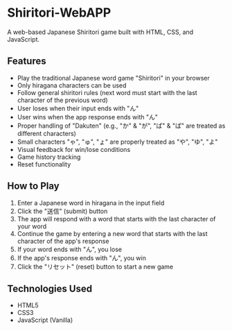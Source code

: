 # Shiritori-WebAPP

A web-based Japanese Shiritori game built with HTML, CSS, and JavaScript.

## Features

- Play the traditional Japanese word game "Shiritori" in your browser
- Only hiragana characters can be used
- Follow general shiritori rules (next word must start with the last character of the previous word)
- User loses when their input ends with "ん"
- User wins when the app response ends with "ん"
- Proper handling of "Dakuten" (e.g., "か" & "が", "ぱ" & "ぱ" are treated as different characters)
- Small characters "ゃ", "ゅ", "ょ" are properly treated as "や", "ゆ", "よ"
- Visual feedback for win/lose conditions
- Game history tracking
- Reset functionality

## How to Play

1. Enter a Japanese word in hiragana in the input field
2. Click the "送信" (submit) button
3. The app will respond with a word that starts with the last character of your word
4. Continue the game by entering a new word that starts with the last character of the app's response
5. If your word ends with "ん", you lose
6. If the app's response ends with "ん", you win
7. Click the "リセット" (reset) button to start a new game

## Technologies Used

- HTML5
- CSS3
- JavaScript (Vanilla)
